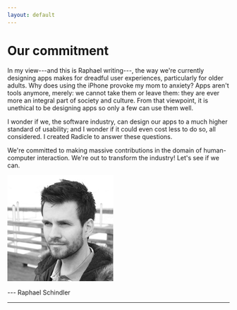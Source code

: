 ```yaml
---
layout: default
---
```


# Our commitment

In my view---and this is Raphael writing---, the way we're currently designing apps makes for dreadful user experiences, particularly for older adults. Why does using the iPhone provoke my mom to anxiety? Apps aren't tools anymore, merely: we cannot take them or leave them: they are ever more an integral part of society and culture. From that viewpoint, it is unethical to be designing apps so only a few can use them well.

I wonder if we, the software industry, can design our apps to a much higher standard of usability; and I wonder if it could even cost less to do so, all considered. I created Radicle to answer these questions.

We're committed to making massive contributions in the domain of human-computer interaction. We're out to transform the industry! Let's see if we can.

<img src="/assets/raphael-portrait.jpg" srcset="/assets/raphael-portrait@2x.jpg 2x">

--- Raphael Schindler

<hr asterism/>